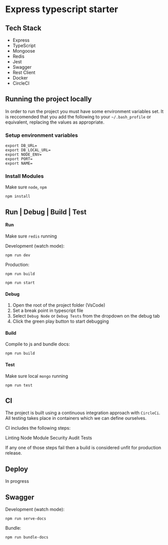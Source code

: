 # Express typescript starter

## Tech Stack

- Express
- TypeScript
- Mongoose
- Redis
- Jest
- Swagger
- Rest Client
- Docker
- CircleCI

## Running the project locally
In order to run the project you must have some environment variables set. It is reccomended that you add the following to your `~/.bash_profile` or equivalent, replacing the values as appropriate.

### Setup environment variables

```Shell
export DB_URL=
export DB_LOCAL_URL=
export NODE_ENV=
export PORT=
export NAME=
```

### Install Modules
Make sure `node`, `npm`
```Shell
npm install
```

## Run | Debug | Build | Test

#### Run
Make sure `redis` running

Development (watch mode):
```Shell
npm run dev
```
Production:
```Shell
npm run build
```
```Shell
npm run start
```
#### Debug
1. Open the root of the project folder (VsCode)
2. Set a break point in typescript file
3. Select `Debug Node` or `Debug Tests` from the dropdown on the debug tab
4. Click the green play button to start debugging

#### Build
Compile to js and bundle docs:
```Shell
npm run build
```

#### Test
Make sure local `mongo` running
```Shell
npm run test
```

## CI
The project is built using a continuous integration approach with `CircleCi`. All testing takes place in containers which we can define ourselves.

CI includes the following steps:

Linting
Node Module Security Audit
Tests

If any one of those steps fail then a build is considered unfit for production release.

## Deploy
In progress

## Swagger
Development (watch mode):
```Shell
npm run serve-docs
```
Bundle:
```Shell
npm run bundle-docs
```
